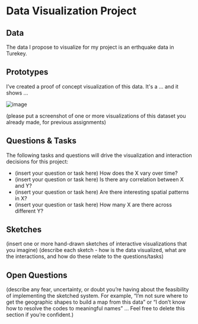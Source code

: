 # Data Visualization Project

## Data

The data I propose to visualize for my project is an erthquake data in Turekey.

## Prototypes

I’ve created a proof of concept visualization of this data. It's a ... and it shows ...

![image](https://user-images.githubusercontent.com/37562094/65656691-c3b2db80-dfee-11e9-86cc-9d15d95e98a5.png)

(please put a screenshot of one or more visualizations of this dataset you already made, for previous assignments)

## Questions & Tasks

The following tasks and questions will drive the visualization and interaction decisions for this project:

 * (insert your question or task here) How does the X vary over time?
 * (insert your question or task here) Is there any correlation between X and Y?
 * (insert your question or task here) Are there interesting spatial patterns in X?
 * (insert your question or task here) How many X are there across different Y?

## Sketches

(insert one or more hand-drawn sketches of interactive visualizations that you imagine)
(describe each sketch - how is the data visualized, what are the interactions, and how do these relate to the questions/tasks)

## Open Questions

(describe any fear, uncertainty, or doubt you’re having about the feasibility of implementing the sketched system. For example, “I’m not sure where to get the geographic shapes to build a map from this data” or “I don’t know how to resolve the codes to meaningful names” … Feel free to delete this section if you’re confident.) 

